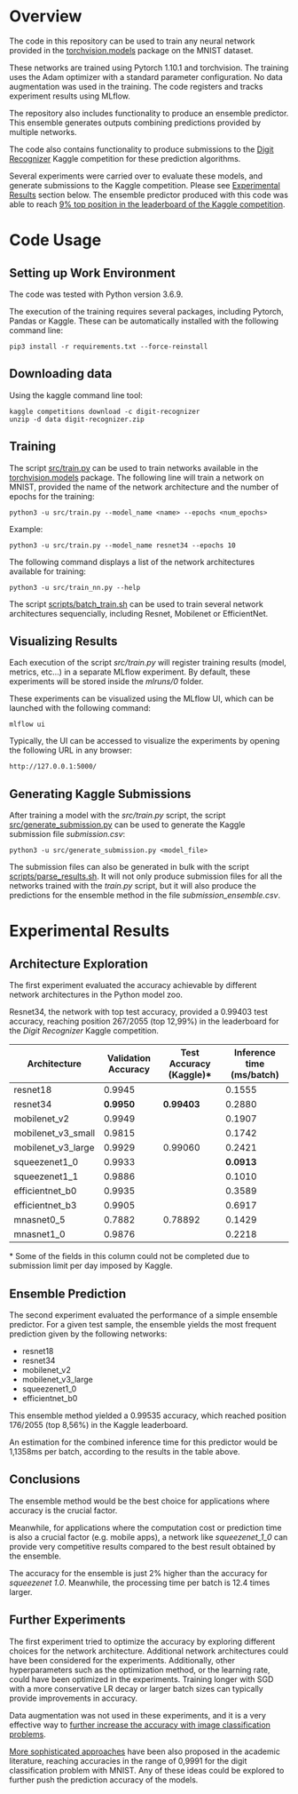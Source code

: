 
# Overview

The code in this repository can be used to train any neural network provided in the [torchvision.models](https://pytorch.org/vision/stable/models.html) package on the MNIST dataset.

These networks are trained using Pytorch 1.10.1 and torchvision. The training uses the Adam optimizer with a standard parameter configuration. No data augmentation was used in the training. The code registers and tracks experiment results using MLflow.

The repository also includes functionality to produce an ensemble predictor. This ensemble generates outputs combining predictions provided by multiple networks.

The code also contains functionality to produce submissions to the [Digit Recognizer](https://www.kaggle.com/c/digit-recognizer) Kaggle competition for these prediction algorithms.

Several experiments were carried over to evaluate these models, and generate submissions to the Kaggle competition. Please see [Experimental Results](#experimental-results) section below. The ensemble predictor produced with this code was able to reach [9% top position in the leaderboard of the Kaggle competition](https://www.kaggle.com/reanor/competitions?tab=active).

# Code Usage

## Setting up Work Environment

The code was tested with Python version 3.6.9.

The execution of the training requires several packages, including Pytorch, Pandas or Kaggle. These can be automatically installed with the following command line:

    pip3 install -r requirements.txt --force-reinstall

## Downloading data

Using the kaggle command line tool:

    kaggle competitions download -c digit-recognizer
    unzip -d data digit-recognizer.zip

## Training

The script [src/train.py](blob/main/src/train.py) can be used to train networks available in the [torchvision.models](https://pytorch.org/vision/stable/models.html) package. The following line will train a network on MNIST, provided the name of the network architecture and the number of epochs for the training:

    python3 -u src/train.py --model_name <name> --epochs <num_epochs>

Example:

    python3 -u src/train.py --model_name resnet34 --epochs 10

The following command displays a list of the network architectures available for training:

    python3 -u src/train_nn.py --help

The script [scripts/batch_train.sh](blob/main/scripts/batch_train.sh) can be used to train several network architectures sequencially, including Resnet, Mobilenet or EfficientNet.

## Visualizing Results

Each execution of the script _src/train.py_ will register training results (model, metrics, etc...) in a separate MLflow experiment. By default, these experiments will be stored inside the _mlruns/0_ folder.

These experiments can be visualized using the MLflow UI, which can be launched with the following command:

    mlflow ui

Typically, the UI can be accessed to visualize the experiments by opening the following URL in any browser:

    http://127.0.0.1:5000/

## Generating Kaggle Submissions

After training a model with the _src/train.py_ script, the script [src/generate_submission.py](blob/main/src/generate_submission.py) can be used to generate the Kaggle submission file _submission.csv_:

    python3 -u src/generate_submission.py <model_file>

The submission files can also be generated in bulk with the script [scripts/parse_results.sh](blob/main/scripts/parse_results.sh). It will not only produce submission files for all the networks trained with the _train.py_ script, but it will also produce the predictions for the ensemble method in the file _submission_ensemble.csv_.

# Experimental Results

## Architecture Exploration

The first experiment evaluated the accuracy achievable by different network architectures in the Python model zoo.

Resnet34, the network with top test accuracy, provided a 0.99403 test accuracy, reaching position 267/2055 (top 12,99%) in the leaderboard for the _Digit Recognizer_ Kaggle competition.

| Architecture  | Validation Accuracy  | Test Accuracy (Kaggle)&ast;  | Inference time (ms/batch) |
|---                    |---            |---            |---        |
| resnet18              | 0.9945        |               | 0.1555    |
| resnet34              | **0.9950**    | **0.99403**   | 0.2880    |
| mobilenet_v2          | 0.9949        |               | 0.1907    |
| mobilenet_v3_small    | 0.9815        |               | 0.1742    |
| mobilenet_v3_large    | 0.9929        | 0.99060       | 0.2421    |
| squeezenet1_0         | 0.9933        |               | **0.0913**|
| squeezenet1_1         | 0.9886        |               | 0.1010    |
| efficientnet_b0       | 0.9935        |               | 0.3589    |
| efficientnet_b3       | 0.9905        |               | 0.6917    |
| mnasnet0_5            | 0.7882        | 0.78892       | 0.1429    |
| mnasnet1_0            | 0.9876        |               | 0.2218    |

&ast; Some of the fields in this column could not be completed due to submission limit per day imposed by Kaggle.

## Ensemble Prediction

The second experiment evaluated the performance of a simple ensemble predictor. For a given test sample, the ensemble yields the most frequent prediction given by the following networks:
- resnet18
- resnet34
- mobilenet_v2
- mobilenet_v3_large
- squeezenet1_0
- efficientnet_b0

This ensemble method yielded a 0.99535 accuracy, which reached position 176/2055 (top 8,56%) in the Kaggle leaderboard.

An estimation for the combined inference time for this predictor would be 1,1358ms per batch, according to the results in the table above.

## Conclusions

The ensemble method would be the best choice for applications where accuracy is the crucial factor.

Meanwhile, for applications where the computation cost or prediction time is also a crucial factor (e.g. mobile apps), a network like _squeezenet_1_0_ can provide very competitive results compared to the best result obtained by the ensemble.

The accuracy for the ensemble is just 2% higher than the accuracy for _squeezenet 1.0_. Meanwhile, the processing time per batch is 12.4 times larger.

## Further Experiments

The first experiment tried to optimize the accuracy by exploring different choices for the network architecture. Additional network architectures could have been considered for the experiments. Additionally, other hyperparameters such as the optimization method, or the learning rate, could have been optimized in the experiments. Training longer with SGD with a more conservative LR decay or larger batch sizes can typically provide improvements in accuracy.

Data augmentation was not used in these experiments, and it is a very effective way to [further increase the accuracy with image classification problems](https://machinelearningmastery.com/image-augmentation-deep-learning-keras/).

[More sophisticated approaches](https://paperswithcode.com/sota/image-classification-on-mnist) have been also proposed in the academic literature, reaching accuracies in the range of 0,9991 for the digit classification problem with MNIST. Any of these ideas could be explored to further push the prediction accuracy of the models.
